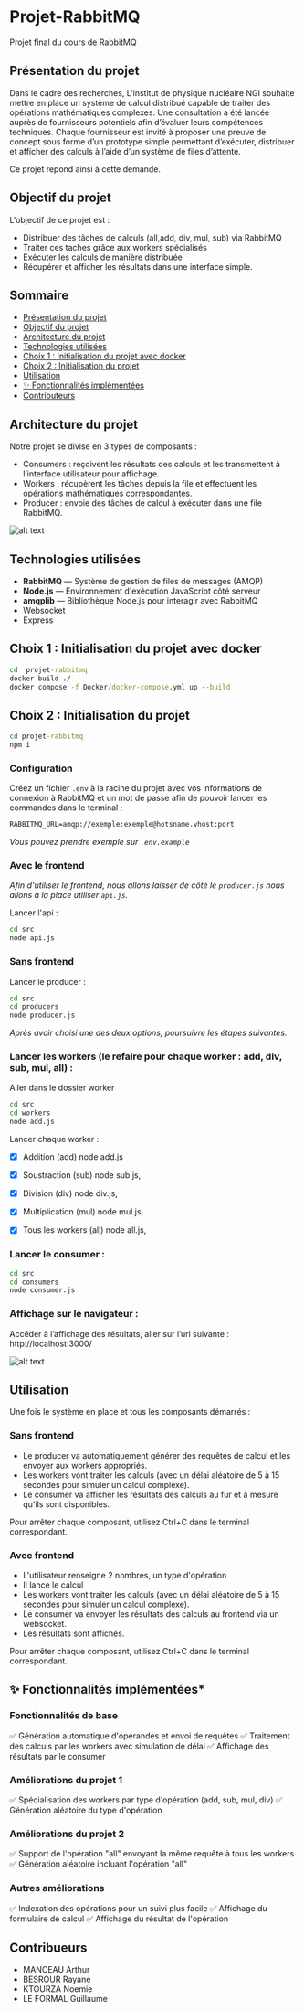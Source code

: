 # Projet-RabbitMQ
Projet final du cours de RabbitMQ


## Présentation du projet

Dans le cadre des recherches, L’institut de physique nucléaire NGI  souhaite mettre en place un système de calcul distribué capable de traiter des opérations mathématiques complexes. 
Une consultation a été lancée auprès de fournisseurs potentiels afin d’évaluer leurs compétences techniques. 
Chaque fournisseur est invité à proposer une preuve de concept sous forme d’un prototype simple permettant d’exécuter, distribuer et afficher des calculs à l’aide d’un système de files d’attente.

Ce projet repond ainsi à cette demande.

## Objectif du projet 

L'objectif de ce projet est : 
- Distribuer des tâches de calculs (all,add, div, mul, sub) via RabbitMQ
- Traiter ces taches grâce aux workers spécialisés
- Exécuter les calculs de manière distribuée
- Récupérer et afficher les résultats dans une interface simple.

## Sommaire

- [Présentation du projet](#présentation-du-projet)
- [Objectif du projet](#objectif-du-projet)
- [Architecture du projet](#architecture-du-projet)
- [Technologies utilisées](#technologies-utilisées)
- [Choix 1 : Initialisation du projet avec docker](#choix-1--initialisation-du-projet-avec-docker)
- [Choix 2 : Initialisation du projet](#choix-2--initialisation-du-projet)
- [Utilisation](#utilisation)
- [✨ Fonctionnalités implémentées](#-fonctionnalités-implémentées)
- [Contributeurs](#contribueurs)


## Architecture du projet 

Notre projet se divise en 3 types de composants : 

- Consumers : reçoivent les résultats des calculs et les transmettent à l’interface utilisateur pour affichage.
- Workers : récupèrent les tâches depuis la file et effectuent les opérations mathématiques correspondantes.
- Producer : envoie des tâches de calcul à exécuter dans une file RabbitMQ.

![alt text](./img/architecture.png)

## Technologies utilisées 

- **RabbitMQ** — Système de gestion de files de messages (AMQP)
- **Node.js** — Environnement d'exécution JavaScript côté serveur
- **amqplib** — Bibliothèque Node.js pour interagir avec RabbitMQ
- Websocket
- Express

## Choix 1 : Initialisation du projet avec docker
``` cmd 
cd  projet-rabbitmq
docker build ./
docker compose -f Docker/docker-compose.yml up --build
```

## Choix 2 : Initialisation du projet
```cmd
cd projet-rabbitmq
npm i 
```

### Configuration 

Créez un fichier `.env` à la racine du projet avec vos informations de connexion à RabbitMQ et un mot de passe afin de pouvoir lancer les commandes dans le terminal :

```cmd
RABBITMQ_URL=amqp://exemple:exemple@hotsname.vhost:port
```
_Vous pouvez prendre exemple sur `.env.example`_

### Avec le frontend 
_Afin d'utiliser le frontend, nous allons laisser de côté le `producer.js` nous allons à la place utiliser `api.js`._

Lancer l'api : 
```cmd
cd src
node api.js
```
### Sans frontend

Lancer le producer : 
```cmd
cd src
cd producers
node producer.js
```

_Après avoir choisi une des deux options, poursuivre les étapes suivantes._ 

### Lancer les workers  (le refaire pour chaque worker : add, div, sub, mul, all) :

Aller dans le dossier worker 
```cmd
cd src 
cd workers
node add.js
```
Lancer chaque worker :

- [x] Addition (add) node add.js
- [x] Soustraction (sub) node sub.js,
- [x] Division (div) node div.js,
- [x] Multiplication (mul) node mul.js,
- [x] Tous les workers (all) node all.js,


### Lancer le consumer : 
```cmd
cd src
cd consumers
node consumer.js
```

### Affichage sur le navigateur :
Accéder à l’affichage des résultats, aller sur l’url suivante :
http://localhost:3000/

![alt text](./img/screen_front.png)

## Utilisation 

Une fois le système en place et tous les composants démarrés :

### Sans frontend

- Le producer va automatiquement générer des requêtes de calcul et les envoyer aux workers appropriés.
- Les workers vont traiter les calculs (avec un délai aléatoire de 5 à 15 secondes pour simuler un calcul complexe).
- Le consumer va afficher les résultats des calculs au fur et à mesure qu'ils sont disponibles.

Pour arrêter chaque composant, utilisez Ctrl+C dans le terminal correspondant.

### Avec frontend

- L'utilisateur renseigne 2 nombres, un type d'opération 
- Il lance le calcul
- Les workers vont traiter les calculs (avec un délai aléatoire de 5 à 15 secondes pour simuler un calcul complexe).
- Le consumer va envoyer les résultats des calculs au frontend via un websocket.
- Les résultats sont affichés.

Pour arrêter chaque composant, utilisez Ctrl+C dans le terminal correspondant.

## ✨ Fonctionnalités implémentées*

### Fonctionnalités de base

✅ Génération automatique d'opérandes et envoi de requêtes
✅ Traitement des calculs par les workers avec simulation de délai
✅ Affichage des résultats par le consumer

### Améliorations du projet 1

✅ Spécialisation des workers par type d'opération (add, sub, mul, div)
✅ Génération aléatoire du type d'opération

### Améliorations du projet 2

✅ Support de l'opération "all" envoyant la même requête à tous les workers
✅ Génération aléatoire incluant l'opération "all"

### Autres améliorations

✅ Indexation des opérations pour un suivi plus facile
✅ Affichage du formulaire de calcul
✅ Affichage du résultat de l'opération

## Contribueurs
- MANCEAU Arthur
- BESROUR Rayane
- KTOURZA Noemie
- LE FORMAL Guillaume
